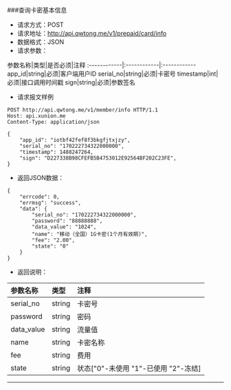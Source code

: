 ###查询卡密基本信息
* 请求方式：POST
* 请求地址：http://api.qwtong.me/v1/prepaid/card/info
* 数据格式：JSON
* 请求参数：

参数名称|类型|是否必须|注释
:------------|:------------|:------------
app_id|string|必须|客户端用户ID
serial_no|string|必须|卡密号
timestamp|int|必须|接口调用时间戳
sign|string|必须|参数签名


* 请求报文样例

```
POST http://api.qwtong.me/v1/member/info HTTP/1.1
Host: api.xunion.me
Content-Type: application/json

{
	"app_id": "iotbf42fef8f3bkgfjtxjzy",
	"serial_no": "170222734322000000",
	"timestamp": 1488247264,
	"sign": "D227338B98CFEFB5B4753012E92564BF202C23FE",
}
```

* 返回JSON数据：

```
{
	"errcode": 0,
	"errmsg": "success",
	"data": {
		"serial_no": "170222734322000000",
		"password": "88888888",
		"data_value": "1024",
		"name": "移动（全国）1G卡密(1个月有效期)",
		"fee": "2.00",
		"state": "0"
	}
}
```
* 返回说明：

参数名称|类型|注释
:------------|:------------|:------------
serial_no|string|卡密号
password|string|密码
data_value|string|流量值
name|string|卡密名称
fee|string|费用
state|string|状态["0"-未使用 "1"-已使用 "2"-冻结]

---